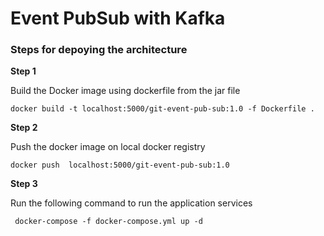 # Event PubSub with Kafka

### Steps for depoying the architecture

<p>
<b>Step 1</b>

Build the Docker image using dockerfile from the jar file 

`docker build -t localhost:5000/git-event-pub-sub:1.0 -f Dockerfile .
` 
</p>

<p>
<b>Step 2</b>

Push the docker image on local docker registry

` docker push  localhost:5000/git-event-pub-sub:1.0
`
</p>

<p>
<b>Step 3</b>

Run the following command to run the application services 
 
` docker-compose -f docker-compose.yml up -d`
</p>
